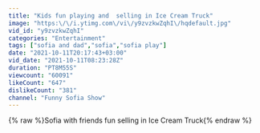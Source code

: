 ```yaml
---
title: "Kids fun playing and  selling in Ice Cream Truck"
image: "https:\/\/i.ytimg.com\/vi\/y9zvzkwZqhI\/hqdefault.jpg"
vid_id: "y9zvzkwZqhI"
categories: "Entertainment"
tags: ["sofia and dad","sofia","sofia play"]
date: "2021-10-11T20:17:43+03:00"
vid_date: "2021-10-11T08:23:28Z"
duration: "PT8M55S"
viewcount: "60091"
likeCount: "647"
dislikeCount: "381"
channel: "Funny Sofia Show"
---
```

{% raw %}Sofia with friends fun selling in Ice Cream Truck{% endraw %}
